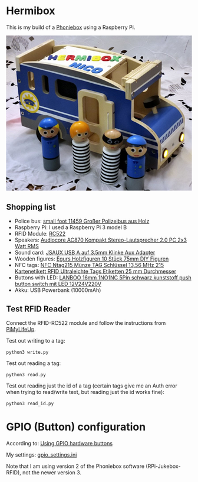 # Hermibox

This is my build of a [Phoniebox](https://phoniebox.de/) using a Raspberry Pi.

![Hermibox Photo](/photo.jpg)

## Shopping list

* Police bus: [small foot 11459 Großer Polizeibus aus Holz](https://amzn.eu/d/8CYERZg)
* Raspberry Pi: I used a Raspberry Pi 3 model B
* RFID Module: [RC522](https://de.aliexpress.com/item/32672212005.html)
* Speakers: [Audiocore AC870 Kompakt Stereo-Lautsprecher 2.0 PC 2x3 Watt RMS](https://amzn.eu/d/bMhVWlB)
* Sound card: [JSAUX USB A auf 3.5mm Klinke Aux Adapter](https://amzn.eu/d/9CCRulK)
* Wooden figures: [Egurs Holzfiguren 10 Stück 75mm DIY Figuren](https://amzn.eu/d/erieEHS)
* NFC tags: [NFC Ntag215 Münze TAG Schlüssel 13,56 MHz 215 Kartenetikett RFID Ultraleichte Tags Etiketten 25 mm Durchmesser](https://de.aliexpress.com/item/1005002714885621.html)
* Buttons with LED: [LANBOO 16mm 1NO1NC 5Pin schwarz kunststoff push button switch mit LED 12V24V220V](https://de.aliexpress.com/item/4000350958846.html)
* Akku: USB Powerbank (10000mAh)

## Test RFID Reader

Connect the RFID-RC522 module and follow the instructions from [PiMyLifeUp](https://pimylifeup.com/raspberry-pi-rfid-rc522/).

Test out writing to a tag:

    python3 write.py

Test out reading a tag:

    python3 read.py

Test out reading just the id of a tag (certain tags give me an Auth error when trying to read/write text, but reading just the id works fine):

    python3 read_id.py

# GPIO (Button) configuration

According to: [Using GPIO hardware buttons](https://github.com/MiczFlor/RPi-Jukebox-RFID/wiki/Using-GPIO-hardware-buttons)

My settings: [gpio_settings.ini](gpio_settings.ini)

Note that I am using version 2 of the Phoniebox software (RPi-Jukebox-RFID), not the newer version 3.
